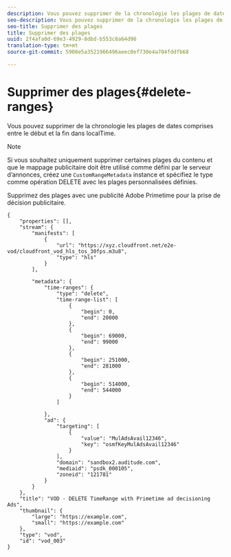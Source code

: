 ```yaml
---
description: Vous pouvez supprimer de la chronologie les plages de dates comprises entre le début et la fin dans localTime.
seo-description: Vous pouvez supprimer de la chronologie les plages de dates comprises entre le début et la fin dans localTime.
seo-title: Supprimer des plages
title: Supprimer des plages
uuid: 2f4afa0d-69e3-4929-8dbd-b553c8a64d96
translation-type: tm+mt
source-git-commit: 5908e5a3521966496aeec0ef730e4a704fddfb68

---
```



# Supprimer des plages{#delete-ranges}

Vous pouvez supprimer de la chronologie les plages de dates comprises entre le début et la fin dans localTime.

>[!NOTE]
>
>Si vous souhaitez uniquement supprimer certaines plages du contenu et que le mappage publicitaire doit être utilisé comme défini par le serveur d’annonces, créez une `CustomRangeMetadata` instance et spécifiez le type comme opération DELETE avec les plages personnalisées définies.

Supprimez des plages avec une publicité Adobe Primetime pour la prise de décision publicitaire.

```
{   
    "properties": [],
    "stream": {
        "manifests": [
            {
                "url": "https://xyz.cloudfront.net/e2e-vod/cloudfront_vod_hls_tos_30fps.m3u8",
                "type": "hls"
            }
        ],
     
        "metadata": {
            "time-ranges": {
                "type": "delete",
                "time-range-list": [
                    {
                        "begin": 0,
                        "end": 20000
                    },
                    {
                        "begin": 69000,
                        "end": 99000
                    },
                    {
                        "begin": 251000,
                        "end": 281000
                    },
                    {
                        "begin": 514000,
                        "end": 544000
                    }
                ]
     
            },
            "ad": {
                "targeting": [
                    {
                        "value": "MulAdsAvail12346",
                        "key": "osmfKeyMulAdsAvail12346"
                    }
                ],
                "domain": "sandbox2.auditude.com",
                "mediaid": "psdk_000105",
                "zoneid": "121781"
            }     
        }
    },   
    "title": "VOD - DELETE TimeRange with Primetime ad decisioning Ads",
    "thumbnail": {
        "large": "https://example.com",
        "small": "https://example.com"
    },
    "type": "vod",
    "id": "vod_003"
}
```

